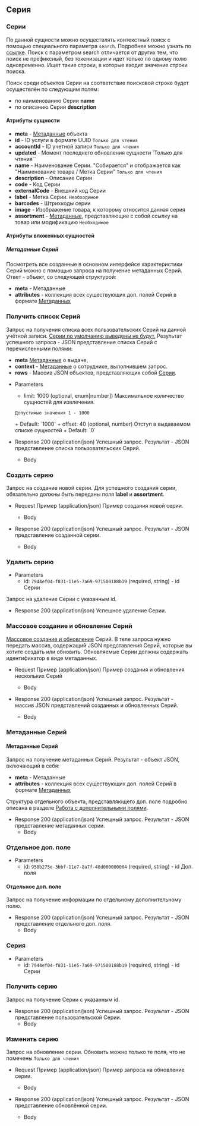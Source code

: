 ## Серия

### Серии 
По данной сущности можно осуществлять контекстный поиск с помощью специального параметра `search`. Подробнее можно узнать по [ссылке](/api/remap/1.2/doc/index.html#header-контекстный-поиск). Поиск с параметром search отличается от других тем, что поиск не префиксный, без токенизации и идет только по одному полю одновременно. Ищет такие строки, в которые входит значение строки поиска.

Поиск среди объектов Серии на соответствие поисковой строке будет осуществлён по следующим полям:
+ по наименованию Серии **name**
+ по описанию Серии **description**

#### Атрибуты сущности

+ **meta** - [Метаданные](/api/remap/1.2/doc/index.html#header-метаданные) объекта
+ **id** - ID услуги в формате UUID `Только для чтения`
+ **accountId** - ID учетной записи `Только для чтения`
+ **updated** - Момент последнего обновления сущности `Только для чтения``
+ **name** - Наименование Серии. "Собирается" и отображается как "Наименование товара  / Метка Серии" `Только для чтения`
+ **description** - Описание Серии
+ **code** - Код Серии
+ **externalCode** - Внешний код Серии
+ **label** - Метка Серии. `Необходимое`
+ **barcodes** - Штрихкоды серии
+ **image** - Изображение товара, к которому относится данная серия
+ **assortment** - [Метаданные](/api/remap/1.2/doc/index.html#header-метаданные), представляющие с собой ссылку на товар или модификацию `Необходимое`

#### Атрибуты вложенных сущностей
##### Метаданные Серий

Посмотреть все созданные в основном интерфейсе характеристики Серий можно с помощью запроса на получение метаданных Серий.
Ответ - объект, со следующей структурой:
+ **meta** - Метаданные
+ **attributes** - коллекция всех существующих доп. полей Серий в формате [Метаданных](/api/remap/1.2/doc/index.html#header-метаданные)

### Получить список Серий 
Запрос на получения списка всех пользовательских Серий на данной учётной записи.
<u>Серии по умолчанию выведены не будут.</u>
Результат успешного запроса - JSON представление списка Серий с перечисленными полями:
- **meta** [Метаданные](/api/remap/1.2/doc/index.html#header-метаданные) о выдаче,
- **context** - [Метаданные](/api/remap/1.2/doc/index.html#header-метаданные) о сотруднике, выполнившем запрос.
- **rows** - Массив JSON объектов, представляющих собой [Серии](#серия-серии).
+ Parameters
  + limit: 1000 (optional, enum[number])
  Максимальное количество сущностей для извлечения.
  <p>
    <code>Допустимые значения 1 - 1000</code>
  </p>
      + Default: `1000`
  + offset: 40 (optional, number)
    Отступ в выдаваемом списке сущностей
      + Default: `0`

+ Response 200 (application/json)
Успешный запрос. Результат - JSON представление списка пользовательских Серий.
  + Body
        <!-- include(body/consignment/get_list.json) -->

### Создать серию 
Запрос на создание новой серии. Для успешного создания серии, обязательно должны быть переданы поля
**label** и **assortment**.
+ Request Пример (application/json)
Пример создания новой серии.
  + Body
        <!-- include(body/consignment/post_request.json) -->

+ Response 200 (application/json)
Успешный запрос. Результат - JSON представление созданной серии.
  + Body
        <!-- include(body/consignment/post_response.json) -->

### Удалить серию 
+ Parameters
  + id: `7944ef04-f831-11e5-7a69-971500188b19` (required, string) - id Серии

Запрос на удаление Серии с указанным id.

+ Response 200 (application/json)
Успешное удаление Серии.

### Массовое создание и обновление Серий 
[Массовое создание и обновление](/api/remap/1.2/doc/index.html#header-создание-и-обновление-нескольких-объектов) Серий.
В теле запроса нужно передать массив, содержащий JSON представления Серий, которые вы хотите создать или обновить.
Обновляемые Серии должны содержать идентификатор в виде метаданных.

+ Request Пример (application/json)
Пример создания и обновления нескольких Серий
  + Body
        <!-- include(body/consignment/post_massive_request.json) -->

+ Response 200 (application/json)
Успешный запрос. Результат - массив JSON представлений созданных и обновленных Серий.
  + Body
        <!-- include(body/consignment/post_massive_response.json) -->


### Метаданные Серий 
#### Метаданные Серий 
Запрос на получение метаданных Серий. Результат - объект JSON, включающий в себя:
+ **meta** - Метаданные
+ **attributes** - коллекция всех существующих доп. полей Серий в формате [Метаданных](/api/remap/1.2/doc/index.html#header-метаданные)

Структура отдельного объекта, представляющего доп. поле подробно описана в разделе [Работа с дополнительными полями](/api/remap/1.2/doc/index.html#header-работа-с-дополнительными-полями).

+ Response 200 (application/json)
Успешный запрос. Результат - JSON представление метаданных серии.
  + Body
        <!-- include(body/consignment/get_metadata.json) -->

### Отдельное доп. поле 
+ Parameters
  + id: `958b275e-3bbf-11e7-8a7f-40d000000004` (required, string) - id Доп. поля
#### Отдельное доп. поле 
Запрос на получение информации по отдельному дополнительному полю.
+ Response 200 (application/json)
Успешный запрос. Результат - JSON представление отдельного доп. поля.
  + Body
        <!-- include(body/consignment/metadata_by_id.json) -->


### Серия 
+ Parameters
  + id: `7944ef04-f831-11e5-7a69-971500188b19` (required, string) - id Серии
  
### Получить серию 
Запрос на получение Серии с указанным id.

+ Response 200 (application/json)
Успешный запрос. Результат - JSON представление пользовательской Серии.
  + Body
        <!-- include(body/consignment/get_id.json) -->

### Изменить серию 
Запрос на обновление серии. Обновить можно только те поля, что не помечены `Только для чтения`
+ Request Пример (application/json)
Пример запроса на обновление серии.
  + Body
        <!-- include(body/consignment/put_request.json) -->

+ Response 200 (application/json)
Успешный запрос. Результат - JSON представление обновлённой серии.
  + Body
        <!-- include(body/consignment/put_response.json) -->
